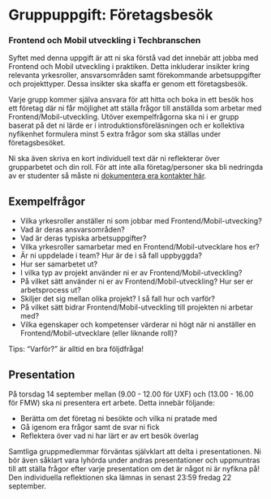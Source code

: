 # Gruppuppgift: Företagsbesök
### Frontend och Mobil utveckling i Techbranschen

Syftet med denna uppgift är att ni ska förstå vad det innebär att jobba med Frontend och Mobil utveckling i praktiken. Detta inkluderar insikter kring relevanta yrkesroller, ansvarsområden samt förekommande arbetsuppgifter och projekttyper. Dessa insikter ska skaffa er genom ett företagsbesök.

Varje grupp kommer själva ansvara för att hitta och boka in ett besök hos ett företag där ni får möjlighet att ställa frågor till anställda som arbetar med Frontend/Mobil-utveckling. Utöver exempelfrågorna ska ni i er grupp baserat på det ni lärde er i introduktionsföreläsningen och er kollektiva nyfikenhet formulera minst 5 extra frågor som ska ställas under företagsbesöket.


Ni ska även skriva en kort individuell text där ni reflekterar över grupparbetet och din roll.
För att inte alla företag/personer ska bli nedringda av er studenter så måste ni [dokumentera era kontakter här](https://docs.google.com/spreadsheets/d/1Tu9n4S6L4Osjxg7ekTyT117vEpPiLv9L8Abmp3BEe4g/edit?pli=1#gid=0).


## Exempelfrågor
- Vilka yrkesroller anställer ni som jobbar med Frontend/Mobil-utvecking?
- Vad är deras ansvarsområden?
- Vad är deras typiska arbetsuppgifter?
- Vilka yrkesroller samarbetar med en Frontend/Mobil-utvecklare hos er?
- Är ni uppdelade i team? Hur är de i så fall uppbyggda?
- Hur ser samarbetet ut?
- I vilka typ av projekt använder ni er av Frontend/Mobil-utveckling?
- På vilket sätt använder ni er av Frontend/Mobil-utveckling? Hur ser er arbetsprocess ut?
- Skiljer det sig mellan olika projekt? I så fall hur och varför?
- På vilket sätt bidrar Frontend/Mobil-utveckling till projekten ni arbetar med?
- Vilka egenskaper och kompetenser värderar ni högt när ni anställer en Frontend/Mobil-utvecklare (eller liknande roll)?

Tips: “Varför?” är alltid en bra följdfråga!

## Presentation

På torsdag 14 september mellan (9.00 - 12.00 för UXF) och (13.00 - 16.00 för FMW) ska ni presentera ert arbete. Detta innebär följande:
- Berätta om det företag ni besökte och vilka ni pratade med
- Gå igenom era frågor samt de svar ni fick
- Reflektera över vad ni har lärt er av ert besök överlag
  
Samtliga gruppmedlemmar förväntas självklart att delta i presentationen. Ni bör även såklart vara lyhörda under andras presentationer och uppmuntras till att ställa frågor efter varje presentation om det är något ni är nyfikna på!
Den individuella reflektionen ska lämnas in senast 23:59 fredag 22 september.


